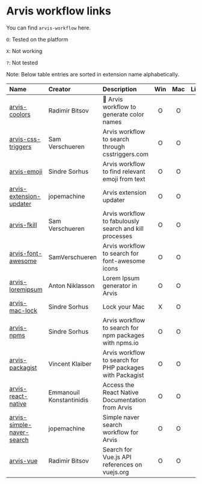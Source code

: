 # Arvis workflow links

You can find `arvis-workflow` here.

`O`: Tested on the platform

`X`: Not working

`?`: Not tested

Note: Below table entries are sorted in extension name alphabetically.

| Name                                                                                  | Creator                  | Description                                              | Win | Mac | Linux |
| :------------------------------------------------------------------------------------ | :----------------------- | :------------------------------------------------------- | :-: | :-: | :---: |
| [arvis-coolors](https://github.com/jopemachine/arvis-coolors)                         | Radimir Bitsov           | 🎨 Arvis workflow to generate color names                |  O  |  O  |   O   |
| [arvis-css-triggers](https://github.com/jopemachine/arvis-css-triggers)               | Sam Verschueren          | Arvis workflow to search through csstriggers.com         |  O  |  O  |   O   |
| [arvis-emoji](https://github.com/jopemachine/arvis-emoji)                             | Sindre Sorhus            | Arvis workflow to find relevant emoji from text          |  O  |  O  |   O   |
| [arvis-extension-updater](https://github.com/jopemachine/arvis-extension-updater)     | jopemachine              | Arvis extension updater                                  |  O  |  O  |   O   |
| [arvis-fkill](https://github.com/jopemachine/arvis-fkill)                             | Sam Verschueren          | Arvis workflow to fabulously search and kill processes   |  O  |  O  |   O   |
| [arvis-font-awesome](https://github.com/jopemachine/arvis-font-awesome)               | SamVerschueren           | Arvis workflow to search for font-awesome icons          |  O  |  O  |   O   |
| [arvis-loremipsum](https://github.com/jopemachine/arvis-loremipsum)                   | Anton Niklasson          | Lorem Ipsum generator in Arvis                           |  O  |  O  |   O   |
| [arvis-mac-lock](https://github.com/jopemachine/arvis-mac-lock)                       | Sindre Sorhus            | Lock your Mac                                            |  X  |  O  |   X   |
| [arvis-npms](https://github.com/jopemachine/arvis-npms)                               | Sindre Sorhus            | Arvis workflow to search for npm packages with npms.io   |  O  |  O  |   O   |
| [arvis-packagist](https://github.com/jopemachine/arvis-packagist)                     | Vincent Klaiber          | Arvis workflow to search for PHP packages with Packagist |  O  |  O  |   O   |
| [arvis-react-native](https://github.com/jopemachine/arvis-react-native)               | Emmanouil Konstantinidis | Access the React Native Documentation from Arvis         |  O  |  O  |   O   |
| [arvis-simple-naver-search](https://github.com/jopemachine/arvis-simple-naver-search) | jopemachine              | Simple naver search workflow for Arvis                   |  O  |  O  |   O   |
| [arvis-vue](https://github.com/jopemachine/arvis-vue)                                 | Radimir Bitsov           | Search for Vue.js API references on vuejs.org            |  O  |  O  |   O   |
